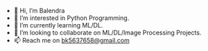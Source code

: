 - 👋 Hi, I’m Balendra
- 👀 I’m interested in Python Programming.
- 🌱 I’m currently learning ML/DL.
- 💞️ I’m looking to collaborate on ML/DL/Image Processing Projects.
- 📫 Reach me on bk5637658@gmail.com

<!---
bk5637658/bk5637658 is a ✨ special ✨ repository because its `README.md` (this file) appears on your GitHub profile.
You can click the Preview link to take a look at your changes.
--->
